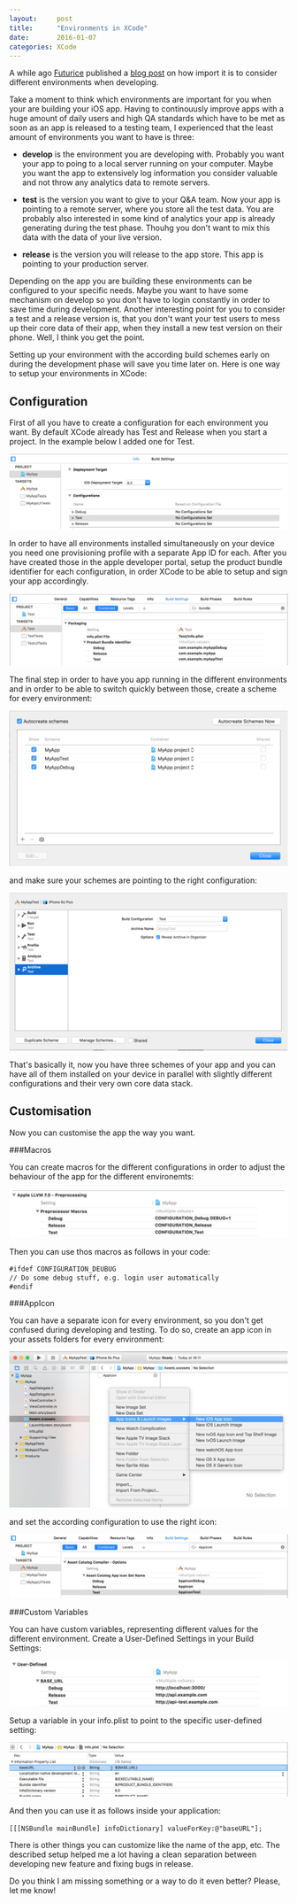 ```yaml
---
layout:     post
title:      "Environments in XCode"
date:       2016-01-07
categories: XCode
---
```


A while ago [Futurice][futurice] published a [blog post][blog-post] on how import it is to consider different environments when developing.

Take a moment to think which environments are important for you when your are building your iOS app. Having to continouusly improve apps with a huge amount of daily users and high QA standards which have to be met as soon as an app is released to a testing team, I experienced that the least amount of environments you want to have is three:

- __develop__ is the environment you are developing with. Probably you want your app to poing to a local server running on your computer. Maybe you want the app to extensively log information you consider valuable and not throw any analytics data to remote servers.

- __test__ is the version you want to give to your Q&A team. Now your app is pointing to a remote server, where you store all the test data. You are probably also interested in some kind of analytics your app is already generating during the test phase. Thouhg you don't want to mix this data with the data of your live version.

- __release__ is the version you will release to the app store. This app is pointing to your  production server. 


Depending on the app you are building these environments can be configured to your specific needs. Maybe you want to have some mechanism on develop so you don't have to login constantly in order to save time during development. Another interesting point for you to consider a test and a release version is, that you don't want your test users to mess up their core data of their app, when they install a new test version on their phone. Well, I think you get the point.  

Setting up your environment with the according build schemes early on during the development phase will save you time later on. Here is one way to setup your environments in XCode:

[blog-post]: http://futurice.com/blog/five-environments-you-cannot-develop-without

[futurice]: http://futurice.com

## Configuration

First of all you have to create a configuration for each environment you want. By default XCode already has Test and Release when you start a project. In the example below I added one for Test.

![image](/blog/assets/configs.png)

In order to have all environments installed simultaneously on your device you need one provisioning profile with a separate App ID for each. After you have created those in the apple developer portal, setup the product bundle identifier for each configuration, in order XCode to be able to setup and sign your app accordingly.	

![image](/blog/assets/bundleIds.png)

The final step in order to have you app running in the different environments and in order to be able to switch quickly between those, create a scheme for every environment:

![image](/blog/assets/schemes.png)

and make sure your schemes are pointing to the right configuration: 

![image](/blog/assets/scheme.png)

That's basically it, now you have three schemes of your app and you can have all of them installed on your device in parallel with slightly different configurations and their very own core data stack.

## Customisation


Now you can customise the app  the way you want.

###Macros

You can create macros for the different configurations in order to adjust the behaviour of the app for the different environemts:

![image](/blog/assets/macros.png)

Then you can use thos macros as follows in your code:

    #ifdef CONFIGURATION_DEUBUG
    // Do some debug stuff, e.g. login user automatically
    #endif

###AppIcon

You can have a separate icon for every environment, so you don't get confused during developing and testing. To do so, create an app icon in your assets folders for every environment:

![image](/blog/assets/appicons.png)

 and set the according configuration to use the right icon:
 
![image](/blog/assets/icons.png)

###Custom Variables

You can have custom variables, representing different values for the different environment. Create a User-Defined Settings in your Build Settings:

![image](/blog/assets/BASE_URLS.png)

Setup a variable in your info.plist to point to the specific user-defined setting:

![image](/blog/assets/baseURLs.png)

And then you can use it as follows inside your application:

`[[[NSBundle mainBundle] infoDictionary] valueForKey:@"baseURL"];`

There is other things you can customize like the name of the app, etc. The described setup helped me a lot having a clean separation between developing new feature and fixing bugs in release.

Do you think I am missing something or a way to do it even better? Please, let me know!